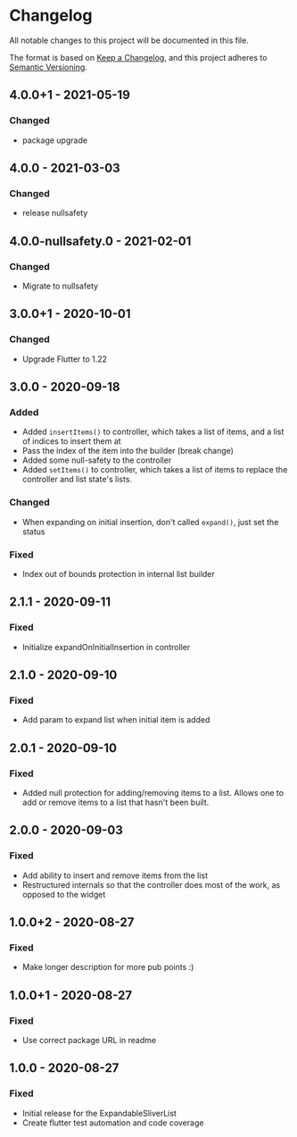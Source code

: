 # Changelog
All notable changes to this project will be documented in this file.

The format is based on [Keep a Changelog](https://keepachangelog.com/en/1.0.0/),
and this project adheres to [Semantic Versioning](https://semver.org/spec/v2.0.0.html).

## 4.0.0+1 - 2021-05-19
### Changed
- package upgrade

## 4.0.0 - 2021-03-03
### Changed
- release nullsafety

## 4.0.0-nullsafety.0 - 2021-02-01
### Changed
- Migrate to nullsafety

## 3.0.0+1 - 2020-10-01
### Changed
-   Upgrade Flutter to 1.22

## 3.0.0 - 2020-09-18
### Added
-   Added `insertItems()` to controller, which takes a list of items, and a list of indices to insert them at
-   Pass the index of the item into the builder (break change)
-   Added some null-safety to the controller
-   Added `setItems()` to controller, which takes a list of items to replace the controller and list state's lists.

### Changed
-   When expanding on initial insertion, don't called `expand()`, just set the status

### Fixed
-   Index out of bounds protection in internal list builder

## 2.1.1 - 2020-09-11
### Fixed
-   Initialize expandOnInitialInsertion in controller

## 2.1.0 - 2020-09-10
### Fixed
-   Add param to expand list when initial item is added

## 2.0.1 - 2020-09-10
### Fixed
-   Added null protection for adding/removing items to a list. Allows one to add or remove items to a list that hasn't been built.

## 2.0.0 - 2020-09-03
### Fixed
-   Add ability to insert and remove items from the list
-   Restructured internals so that the controller does most of the work, as opposed to the widget

## 1.0.0+2 - 2020-08-27
### Fixed
-   Make longer description for more pub points :)

## 1.0.0+1 - 2020-08-27
### Fixed
-   Use correct package URL in readme

## 1.0.0 - 2020-08-27
### Fixed
-   Initial release for the ExpandableSliverList
-   Create flutter test automation and code coverage